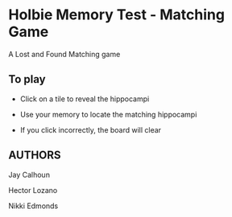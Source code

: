 # Holbie Memory Test - Matching Game

A Lost and Found Matching game

## To play

- Click on a tile to reveal the hippocampi

- Use your memory to locate the matching hippocampi

- If you click incorrectly, the board will clear


## AUTHORS

   Jay Calhoun

   Hector Lozano

   Nikki Edmonds